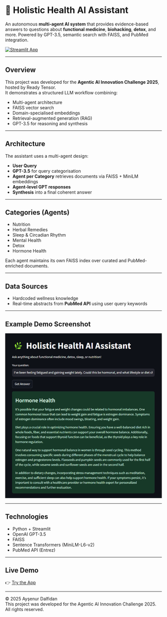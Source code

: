 # 🌿 Holistic Health AI Assistant

An autonomous **multi-agent AI system** that provides evidence-based answers to questions about **functional medicine**, **biohacking**, **detox**, and more. Powered by GPT-3.5, semantic search with FAISS, and PubMed integration.

[![Streamlit App](https://img.shields.io/badge/Try%20Live-Demo-green)](https://holistic-health-assistant.streamlit.app/)

---

## Overview

This project was developed for the **Agentic AI Innovation Challenge 2025**, hosted by Ready Tensor.  
It demonstrates a structured LLM workflow combining:

- Multi-agent architecture
- FAISS vector search
- Domain-specialised embeddings
- Retrieval-augmented generation (RAG)
- GPT-3.5 for reasoning and synthesis

---

## Architecture

The assistant uses a multi-agent design:
- **User Query**
- **GPT-3.5** for query categorisation
- **Agent per Category** retrieves documents via FAISS + MiniLM embeddings
- **Agent-level GPT responses**
- **Synthesis** into a final coherent answer

---

## Categories (Agents)
- Nutrition
- Herbal Remedies
- Sleep & Circadian Rhythm
- Mental Health
- Detox
- Hormone Health

Each agent maintains its own FAISS index over curated and PubMed-enriched documents.

---

## Data Sources
- Hardcoded wellness knowledge
- Real-time abstracts from **PubMed API** using user query keywords

---

## Example Demo Screenshot

![Screenshot](screenshot.png)

---

## Technologies
- Python + Streamlit
- OpenAI GPT-3.5
- FAISS
- Sentence Transformers (MiniLM-L6-v2)
- PubMed API (Entrez)

---

## Live Demo
👉 [Try the App](https://holistic-health-assistant.streamlit.app/)

---


© 2025 Ayşenur Dalfidan  
This project was developed for the Agentic AI Innovation Challenge 2025. All rights reserved.

